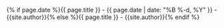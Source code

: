 <span class="print-footer">{% if page.date %}{{ page.title }} - {{
page.date | date: "%B %-d, %Y" }} - {{site.author}}{% else %}{{
page.title }} - {{site.author}}{% endif %}</span>
